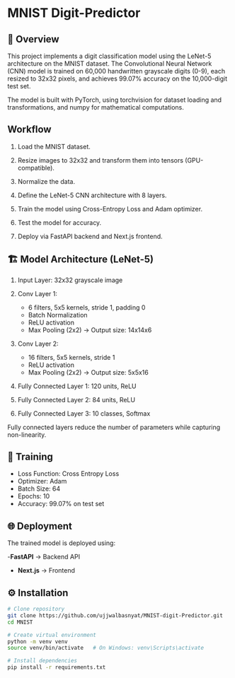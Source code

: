 # MNIST Digit-Predictor

## 📌 Overview
This project implements a digit classification model using the LeNet-5 architecture on the MNIST dataset. The Convolutional Neural Network (CNN) model is trained on 60,000 handwritten grayscale digits (0-9), each resized to 32x32 pixels, and achieves 99.07% accuracy on the 10,000-digit test set.

The model is built with PyTorch, using torchvision for dataset loading and transformations, and numpy for mathematical computations.

## Workflow

1. Load the MNIST dataset.

2. Resize images to 32x32 and transform them into tensors (GPU-compatible).

3. Normalize the data.

4. Define the LeNet-5 CNN architecture with 8 layers.

5. Train the model using Cross-Entropy Loss and Adam optimizer.

6. Test the model for accuracy.

7. Deploy via FastAPI backend and Next.js frontend.

## 🏗 Model Architecture (LeNet-5)
1. Input Layer: 32x32 grayscale image
2. Conv Layer 1:
    - 6 filters, 5x5 kernels, stride 1, padding 0
    - Batch Normalization
    - ReLU activation
    - Max Pooling (2x2) → Output size: 14x14x6
3. Conv Layer 2:
    - 16 filters, 5x5 kernels, stride 1
    - ReLU activation
    - Max Pooling (2x2) → Output size: 5x5x16

4. Fully Connected Layer 1: 120 units, ReLU
5. Fully Connected Layer 2: 84 units, ReLU
6. Fully Connected Layer 3: 10 classes, Softmax

Fully connected layers reduce the number of parameters while capturing non-linearity.

## 🚀 Training
- Loss Function: Cross Entropy Loss
- Optimizer: Adam
- Batch Size: 64
- Epochs: 10
- Accuracy: 99.07% on test set

## 🌐 Deployment
The trained model is deployed using:

-**FastAPI** → Backend API
- **Next.js** → Frontend

## ⚙️ Installation
```bash
# Clone repository
git clone https://github.com/ujjwalbasnyat/MNIST-digit-Predictor.git
cd MNIST

# Create virtual environment
python -m venv venv
source venv/bin/activate   # On Windows: venv\Scripts\activate

# Install dependencies
pip install -r requirements.txt

